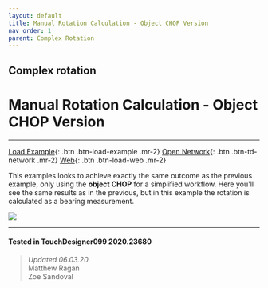 ```yaml
---
layout: default
title: Manual Rotation Calculation - Object CHOP Version
nav_order: 1
parent: Complex Rotation
---
```


## Complex rotation
# Manual Rotation Calculation - Object CHOP Version

*****

[Load Example](?actionable=1&action=load_tox&remotePath=){: .btn .btn-load-example .mr-2}
[Open Network](?actionable=1&action=open_floating_network){: .btn .btn-td-network .mr-2}
[Web](?actionable=1&action=open_in_browser){: .btn .btn-load-web .mr-2}

This examples looks to achieve exactly the same outcome as the previous example, only using the **object CHOP** for a simplified workflow. Here you'll see the same results as in the previous, but in this example the rotation is calculated as a bearing measurement.

![](../../assets/img/complex-rotation/manual-rotation-object/manual-rotation-object-01.jpg)	

---

#### Tested in TouchDesigner099 2020.23680 
>*Updated 06.03.20*  
Matthew Ragan  
Zoe Sandoval   